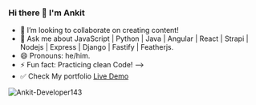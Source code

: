 ### Hi there 👋 I'm Ankit


- 👯 I’m looking to collaborate on creating content!
- 💬 Ask me about JavaScript | Python | Java | Angular | React | Strapi | Nodejs | Express | Django | Fastify | Featherjs. 
- 😄 Pronouns: he/him.
- ⚡ Fun fact: Practicing clean Code!
-->
- :white_check_mark: Check My portfolio 
[Live Demo](https://clever-davinci-1facc8.netlify.app)

<p><img align="center" src="https://github-readme-streak-stats.herokuapp.com/?user=Ankit-Developer143&" alt="Ankit-Developer143" /></p>
</br>
</br>
